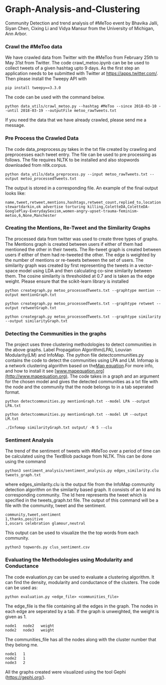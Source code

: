 # Graph-Analysis-and-Clustering
Community Detection and trend analysis of #MeToo event by Bhavika Jalli, Siyan Chen, Cixing Li and Vidya Mansur from the University of Michigan, Ann Arbor.

### Crawl the #MeToo data
We have crawled data from Twitter with the #MeToo from February 25th to May 31st from Twitter. The code crawl_metoo.ipynb can be be used to collect tweets of a given hashtag upto 9 days. As the first step an application needs to be submitted with Twitter at https://apps.twitter.com/. Then please install the Tweepy API with
```
pip install tweepy==3.3.0
```
The code can be used with the command below. 
```
python data_utils/crawl_metoo.py --hashtag #MeToo --since 2018-03-10 --until 2018-03-19 --outputFile metoo_rawTweets.txt
```
If you need the data that we have already crawled, please send me a message.

### Pre Process the Crawled Data

The code data_preprocess.py takes in the txt file created by crawling and preprocesses each tweet entry. The file can be used to pre processing as follows. The file requires NLTK to be installed and also stopwords downloaded from nltk.corpus.
```
python data_utils/data_preprocess.py --input metoo_rawTweets.txt --output metoo_processedTweets.txt
```
The output is stored in a corresponding file. An example of the final output looks like:
```
name,tweet,retweet,mentions,hashtags,retweet_count,replied_to,location
stewartdarkin,ok advertise torturing killing,ColetteDA,ColetteDA-GooglePlay-EverydaySexism,women-angry-upset-trauma-feminism-metoo,6,None,Manchester
```
### Creating the Mentions, Re-Tweet and the Similarity Graphs
The processed data from twitter was used to create three types of graphs. The Mentions graph is created between users if either of them had mentioned the other in their tweets. The Re-tweet graph is created between users if either of them had re-tweeted the other. The edge is weighted by the number of mentions or re-tweets between the set of users. 
The similarity graph was created by first representing the tweets in a vector-space model using LDA and then calculating co-sine similarity between them. The cosine similarity is thresholded at 0.7 and is taken as the edge weight.
Please ensure that the scikit-learn library is installed
```
python creategraph.py metoo_processedTweets.txt --graphtype mention --output mentionGraph.txt

python creategraph.py metoo_processedTweets.txt --graphtype retweet --output retweetGraph.txt

python creategraph.py metoo_processedTweets.txt --graphtype similarity --output similarityGraph.txt
```
### Detecting the Communities in the graphs
The project uses three clustering methodologies to detect communities in the above graphs. Label Propagation Algorithm(LPA), Louvian Modularity(LM) and InfoMap. The python file detectcommunities.py contains the code to detect the communities using LPA and LM. 
Infomap is a network clustering algorithm based on the[Map equation](http://www.mapequation.org/publications.html#Rosvall-Axelsson-Bergstrom-2009-Map-equation).For more info, and how to install it see [www.mapequation.org](http://www.mapequation.org).
The code takes in a graph and an argument for the chosen model and gives the detected communities as a txt file with the node and the community that the node belongs to in a tab seperated format. 
```
python detectcommunities.py mentionGraph.txt --model LPA --output LPA.txt

python detectcommunities.py mentionGraph.txt --model LM --output LM.txt

./Infomap similarityGraph.txt output/ -N 5 --clu
```
### Sentiment Analysis 
The trend of the sentiment of tweets with #MeToo over a period of time can be calculated using the TextBlob package from NLTK. This can be done using the command
```
python3 sentiment_analysis/sentiment_analysis.py edges_similarity.clu tweets_graph.txt
```
where edges_similarity.clu is the output file from the InfoMap community detection algorithm on the similarity based graph. It consists of an Id and its corresponding community. The Id here represents the tweet which is specified in the tweets_graph.txt file. The output of this command will be a file with the community, tweet and the sentiment.
```
community,tweet,sentiment
1,thanks,positive
1,oscars celebration glamour,neutral   
```
This output can be used to visualize the the top words from each community.
```
python3 topwords.py clus_sentiment.csv
```
### Evaluating the Methodologies using Modularity and Conductance

The code evaluation.py can be used to evaluate a clustering algorithm. It can find the density, modularity and conductance of the clusters. The code can be used as:
```
python evaluation.py <edge_file> <communities_file>
```
The edge_file is the file containing all the edges in the graph. The nodes in each edge are seperated by a tab. If the graph is unweighted, the weight is given as 1.
```
node1   node2   weight
node2   node3   weight
```

The communities_file has all the nodes along with the cluster number that they belong me.
```
node1   1
node2   1
node3   2
```
All the graphs created were visualized using the tool Gephi (https://gephi.org/).
